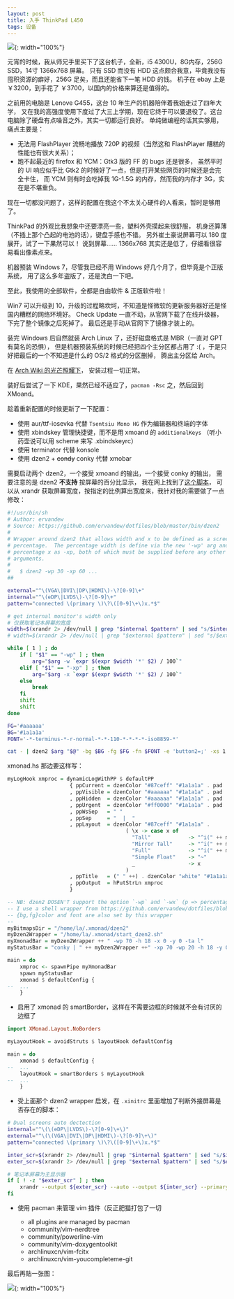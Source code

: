 ```yaml
---
layout: post
title: 入手 ThinkPad L450
tags: 设备
---
```


![](/assets/img/thinkpad-l450.jpg){: width="100%"}

元宵的时候，我从师兄手里买下了这台机子，全新，i5 4300U，8G内存，256G SSD，14寸 1366x768 屏幕。
只有 SSD 而没有 HDD 这点颇合我意，毕竟我没有囤积资源的癖好，256G 足矣，而且还能省下一笔 HDD 的钱。
机子在 ebay 上是 ￥3200，到手花了 ￥3700，以国内的价格来算还是值得的。

之前用的电脑是 Lenove G455，这台 10 年生产的机器陪伴着我姐走过了四年大学，
又在我的高强度使用下度过了大三上学期，现在它终于可以要退役了。这台电脑除了硬盘有点噪音之外，其实一切都运行良好。
单纯做编程的话其实够用，痛点主要是：

* 无法用 FlashPlayer 流畅地播放 720P 的视频（当然这和 FlashPlayer 糟糕的性能也有很大关系）；
* 跑不起最近的 firefox 和 YCM：Gtk3 版的 FF 的 bugs 还是很多，
  虽然平时的 UI 响应似乎比 Gtk2 的时候好了一点，但是打开某些网页的时候还是会完全卡住，
  而 YCM 则有时会吃掉我 1G-1.5G 的内存，然而我的内存才 3G，实在是不堪重负。

现在一切都没问题了，这样的配置在我这个不太关心硬件的人看来，暂时是够用了。

ThinkPad 的外观比我想象中还要漂亮一些，塑料外壳摸起来很舒服，
机身还算薄（不插上那个凸起的电池的话），键盘手感也不错。
另外崔土豪说屏幕可以 180 度展开，试了一下果然可以！
说到屏幕…… 1366x768 其实还是低了，仔细看很容易看出像素点来。

机器预装 Windows 7，尽管我已经不用 Windows 好几个月了，但毕竟是个正版系统，
用了这么多年盗版了，还是洗白一下吧。

至此，我使用的全部软件，全都是自由软件 & 正版软件啦！

Win7 可以升级到 10，升级的过程略坎坷，不知道是怪微软的更新服务器好还是怪国内糟糕的网络环境好。
Check Update 一直不动，从官网下载了在线升级器，下完了整个镜像之后死掉了。
最后还是手动从官网下了镜像才装上的。

装完 Windows 后自然就装 Arch Linux 了，还好磁盘格式是 MBR（一直对 GPT 有莫名的恐惧），
但是机器预装系统的时候已经把四个主分区都占用了 :( ，于是只好把最后的一个不知道是什么的 OS/2 格式的分区删掉，
腾出主分区给 Arch。

在 [Arch Wiki 的光芒照耀下](https://wiki.archlinux.org/index.php/Beginners'_guide)，
安装过程一切正常。

装好后尝试了一下 KDE，果然已经不适应了，`pacman -Rsc` 之，然后回到 XMoand。

趁着重新配置的时候更新了一下配置：

* 使用 aur/ttf-iosevka 代替 `Tsentsiu Mono HG` 作为编辑器和终端的字体
* 使用 xbindskey 管理快捷键，而不是用 xmoand 的 `additionalKeys`
  （听小药壶说可以用 scheme 来写 .xbindskeyrc）
* 使用 terminator 代替 konsole
* 使用 dzen2 + ~~condy~~ conky 代替 xmobar

 需要启动两个 dzen2，一个接受 xmoand 的输出，一个接受 conky 的输出，
 需要注意的是 dzen2 **不支持** 按屏幕的百分比显示，
我在网上找到了[这个脚本](https://github.com/ervandew/dotfiles/blob/master/bin/dzen2)，
可以从 xrandr 获取屏幕宽度，按指定的比例算出宽度来，我针对我的需要做了一点修改：

```bash
#!/usr/bin/sh
# Author: ervandew
# Source: https://github.com/ervandew/dotfiles/blob/master/bin/dzen2
#
# Wrapper around dzen2 that allows width and x to be defined as a screen
# percentage.  The percentage width is define via the new '-wp' arg and
# percentage x as -xp, both of which must be supplied before any other dzen
# arguments.
#
#   $ dzen2 -wp 30 -xp 60 ...
##

external="^\(VGA\|DVI\|DP\|HDMI\)-\?[0-9]\+"
internal="^\(eDP\|LVDS\)-\?[0-9]\+"
pattern="connected \(primary \)\?\([0-9]\+\)x.*$"

# get internal monitor's width only
# 仅获取笔记本屏幕的宽度
width=$(xrandr 2> /dev/null | grep "$internal $pattern" | sed "s/$internal $pattern/\3/")
# width=$(xrandr 2> /dev/null | grep "$external $pattern" | sed "s/$external $pattern/\3/")

while [ 1 ] ; do
    if [ "$1" == "-wp" ] ; then
        arg="$arg -w `expr $(expr $width '*' $2) / 100`"
    elif [ "$1" == "-xp" ] ; then
        arg="$arg -x `expr $(expr $width '*' $2) / 100`"
    else
        break
    fi
    shift
    shift
done

FG='#aaaaaa'
BG='#1a1a1a'
FONT='-*-terminus-*-r-normal-*-*-110-*-*-*-*-iso8859-*'

cat - | dzen2 $arg "$@" -bg $BG -fg $FG -fn $FONT -e 'button2=;' -xs 1
```

xmonad.hs 那边要这样写：

```haskell
myLogHook xmproc = dynamicLogWithPP $ defaultPP
                    { ppCurrent = dzenColor "#87ceff" "#1a1a1a" . pad
                    , ppVisible = dzenColor "#aaaaaa" "#1a1a1a" . pad
                    , ppHidden  = dzenColor "#aaaaaa" "#1a1a1a" . pad
                    , ppUrgent  = dzenColor "#ff0000" "#1a1a1a" . pad
                    , ppWsSep   = " "
                    , ppSep     = "  |  "
                    , ppLayout  = dzenColor "#87ceff" "#1a1a1a" .
                                      ( \x -> case x of
                                        "Tall"            -> "^i(" ++ myBitmapsDir ++ "/tall.xbm)"
                                        "Mirror Tall"     -> "^i(" ++ myBitmapsDir ++ "/mtall.xbm)"
                                        "Full"            -> "^i(" ++ myBitmapsDir ++ "/full.xbm)"
                                        "Simple Float"    -> "~"
                                        _                 -> x
                                      )
                    , ppTitle   = (" " ++) . dzenColor "white" "#1a1a1a" . dzenEscape . shorten 50
                    , ppOutput  = hPutStrLn xmproc
                    }

-- NB: dzen2 DOSEN'T support the option `-wp` and `-wx` (p => percentage),
-- I use a shell wrapper from https://github.com/ervandew/dotfiles/blob/master/bin/dzen2
-- {bg,fg}color and font are also set by this wrapper
--
myBitmapsDir = "/home/la/.xmonad/dzen2"
myDzen2Wrapper = "/home/la/.xmonad/start_dzen2.sh"
myXmonadBar = myDzen2Wrapper ++ " -wp 70 -h 18 -x 0 -y 0 -ta l"
myStatusBar = "conky | " ++ myDzen2Wrapper ++" -xp 70 -wp 20 -h 18 -y 0 -ta r"

main = do
    xmproc <- spawnPipe myXmonadBar
    spawn myStatusBar
    xmonad $ defaultConfig {
--  ...
    }
```

* 启用了 xmonad 的 smartBorder，这样在不需要边框的时候就不会有讨厌的边框了

```haskell
import XMonad.Layout.NoBorders

myLayoutHook = avoidStruts $ layoutHook defaultConfig

main = do
    xmonad $ defaultConfig {
--  ...
    layoutHook = smartBorders $ myLayoutHook
--  ...
    }
```

* 受上面那个 dzen2 wrapper 启发，在 `.xinitrc` 里面增加了判断外接屏幕是否存在的脚本：

```bash
# Dual screens auto dectection
internal="^\(\(eDP\|LVDS\)-\?[0-9]\+\)"
external="^\(\(VGA\|DVI\|DP\|HDMI\)-\?[0-9]\+\)"
pattern="connected \(primary \)\?\([0-9]\+\)x.*$"

inter_scr=$(xrandr 2> /dev/null | grep "$internal $pattern" | sed "s/$internal $pattern/\1/")
exter_scr=$(xrandr 2> /dev/null | grep "$external $pattern" | sed "s/$external $pattern/\1/")

# 笔记本屏幕为主显示器
if [ ! -z "$exter_scr" ] ; then
    xrandr --output ${exter_scr} --auto --output ${inter_scr} --primary --auto --right-of ${exter_scr}
fi
```

* 使用 pacman 来管理 vim 插件（反正肥猫打包了一切

    - all plugins are managed by pacman
    - community/vim-nerdtree
    - community/powerline-vim
    - community/vim-doxygentoolkit
    - archlinuxcn/vim-fcitx
    - archlinuxcn/vim-youcompleteme-git

最后再贴一张图：

![](/assets/img/thinkpad-l450-arch-screenshot.png){: width="100%"}
